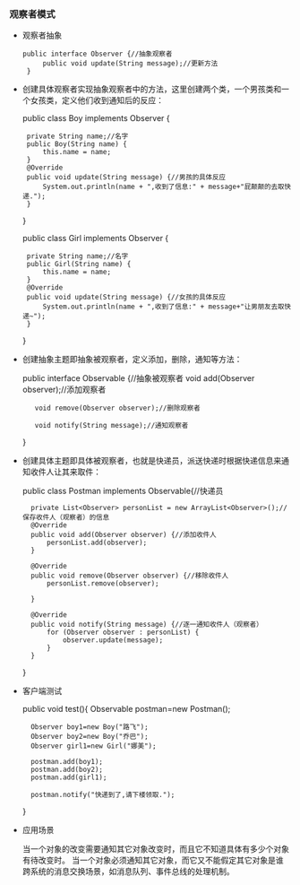 ### 观察者模式



-  观察者抽象


       public interface Observer {//抽象观察者
            public void update(String message);//更新方法
        }



-  创建具体观察者实现抽象观察者中的方法，这里创建两个类，一个男孩类和一个女孩类，定义他们收到通知后的反应：


    public class Boy implements Observer {

        private String name;//名字
        public Boy(String name) {
            this.name = name;
        }
        @Override
        public void update(String message) {//男孩的具体反应
            System.out.println(name + ",收到了信息:" + message+"屁颠颠的去取快递.");
        }
    }

    public class Girl implements Observer {

        private String name;//名字
        public Girl(String name) {
            this.name = name;
        }
        @Override
        public void update(String message) {//女孩的具体反应
            System.out.println(name + ",收到了信息:" + message+"让男朋友去取快递~");
        }
    }

- 创建抽象主题即抽象被观察者，定义添加，删除，通知等方法：


    public interface  Observable {//抽象被观察者
         void add(Observer observer);//添加观察者
 
         void remove(Observer observer);//删除观察者
    
         void notify(String message);//通知观察者
    }
- 创建具体主题即具体被观察者，也就是快递员，派送快递时根据快递信息来通知收件人让其来取件：


    public class Postman implements  Observable{//快递员
        
        private List<Observer> personList = new ArrayList<Observer>();//保存收件人（观察者）的信息
        @Override
        public void add(Observer observer) {//添加收件人
            personList.add(observer);
        }

        @Override
        public void remove(Observer observer) {//移除收件人
            personList.remove(observer);

        }

        @Override
        public void notify(String message) {//逐一通知收件人（观察者）
            for (Observer observer : personList) {
                observer.update(message);
            }
        }
    }

- 客户端测试


    public void test(){
        Observable postman=new Postman();
        
        Observer boy1=new Boy("路飞");
        Observer boy2=new Boy("乔巴");
        Observer girl1=new Girl("娜美");

        postman.add(boy1);
        postman.add(boy2);
        postman.add(girl1);
        
        postman.notify("快递到了,请下楼领取.");
    }


- 应用场景

    
    当一个对象的改变需要通知其它对象改变时，而且它不知道具体有多少个对象有待改变时。
    当一个对象必须通知其它对象，而它又不能假定其它对象是谁
    跨系统的消息交换场景，如消息队列、事件总线的处理机制。
